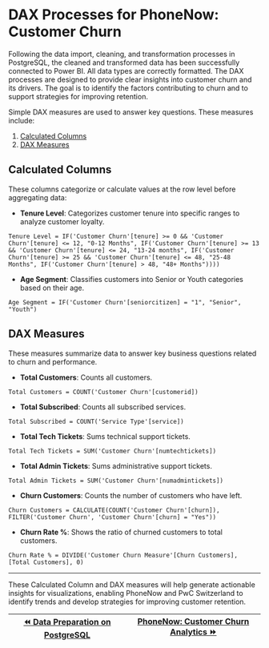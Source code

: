 # DAX Processes for PhoneNow: Customer Churn

Following the data import, cleaning, and transformation processes in PostgreSQL, the cleaned and transformed data has been successfully connected to Power BI. All data types are correctly formatted. The DAX processes are designed to provide clear insights into customer churn and its drivers. The goal is to identify the factors contributing to churn and to support strategies for improving retention. 

Simple DAX measures are used to answer key questions. These measures include:
1. [Calculated Columns](#calculated-columns) 
2. [DAX Measures](#dax-measures)

## Calculated Columns
These columns categorize or calculate values at the row level before aggregating data:

- **Tenure Level**: Categorizes customer tenure into specific ranges to analyze customer loyalty.
```DAX
Tenure Level = IF('Customer Churn'[tenure] >= 0 && 'Customer Churn'[tenure] <= 12, "0-12 Months", IF('Customer Churn'[tenure] >= 13 && 'Customer Churn'[tenure] <= 24, "13-24 months", IF('Customer Churn'[tenure] >= 25 && 'Customer Churn'[tenure] <= 48, "25-48 Months", IF('Customer Churn'[tenure] > 48, "48+ Months"))))
```

- **Age Segment**: Classifies customers into Senior or Youth categories based on their age.
```DAX
Age Segment = IF('Customer Churn'[seniorcitizen] = "1", "Senior", "Youth")
```

## DAX Measures
These measures summarize data to answer key business questions related to churn and performance.

- **Total Customers**: Counts all customers.
```DAX
Total Customers = COUNT('Customer Churn'[customerid]) 
```

- **Total Subscribed**: Counts all subscribed services.
```DAX
Total Subscribed = COUNT('Service Type'[service])  
```

- **Total Tech Tickets**: Sums technical support tickets.
```DAX
Total Tech Tickets = SUM('Customer Churn'[numtechtickets])
```

- **Total Admin Tickets**: Sums administrative support tickets.
```DAX
Total Admin Tickets = SUM('Customer Churn'[numadmintickets])
```
 
- **Churn Customers**: Counts the number of customers who have left.
```DAX
Churn Customers = CALCULATE(COUNT('Customer Churn'[churn]), FILTER('Customer Churn', 'Customer Churn'[churn] = "Yes"))
```

- **Churn Rate %**: Shows the ratio of churned customers to total customers.
```DAX
Churn Rate % = DIVIDE('Customer Churn Measure'[Churn Customers], [Total Customers], 0)
```
---
These Calculated Column and DAX measures will help generate actionable insights for visualizations, enabling PhoneNow and PwC Switzerland to identify trends and develop strategies for improving customer retention.

| [⏪ Data Preparation on PostgreSQL](https://mramadhankesapi.github.io/Data-Preparation-Processes_for_PhoneNow...Customer-Churn/) | [PhoneNow: Customer Churn Analytics ⏩](https://mramadhankesapi.github.io/PhoneNow-Customer-Churn-Analytics/) |
|---|---|
